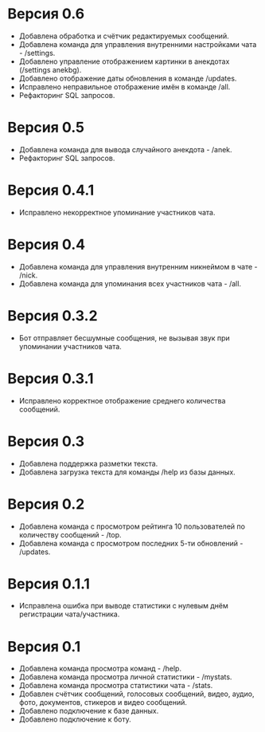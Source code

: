 # Версия 0.6

* Добавлена обработка и счётчик редактируемых сообщений.
* Добавлена команда для управления внутренними настройками чата - /settings.
* Добавлено управление отображением картинки в анекдотах (/settings anekbg).
* Добавлено отображение даты обновления в команде /updates.
* Исправлено неправильное отображение имён в команде /all.
* Рефакторинг SQL запросов.

# Версия 0.5

* Добавлена команда для вывода случайного анекдота - /anek.
* Рефакторинг SQL запросов.

# Версия 0.4.1

* Исправлено некорректное упоминание участников чата.

# Версия 0.4

* Добавлена команда для управления внутренним никнеймом в чате - /nick.
* Добавлена команда для упоминания всех участников чата - /all.

# Версия 0.3.2

* Бот отправляет бесшумные сообщения, не вызывая звук при упоминании участников чата.

# Версия 0.3.1

* Исправлено корректное отображение среднего количества сообщений.

# Версия 0.3

* Добавлена поддержка разметки текста.
* Добавлена загрузка текста для команды /help из базы данных.

# Версия 0.2

* Добавлена команда с просмотром рейтинга 10 пользователей по количеству сообщений - /top.
* Добавлена команда с просмотром последних 5-ти обновлений - /updates.

# Версия 0.1.1

* Исправлена ошибка при выводе статистики с нулевым днём регистрации чата/участника.

# Версия 0.1

* Добавлена команда просмотра команд - /help.
* Добавлена команда просмотра личной статистики - /mystats.
* Добавлена команда просмотра статистики чата - /stats.
* Добавлен счётчик сообщений, голосовых сообщений, видео, аудио, фото, документов, стикеров и видео сообщений.
* Добавлено подключение к базе данных.
* Добавлено подключение к боту.